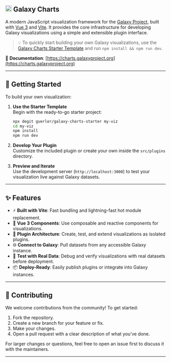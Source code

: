 ## <img src="https://cdn.jsdelivr.net/gh/galaxyproject/galaxy-charts/docs/public/galaxy-charts.svg" alt="Galaxy Charts Logo" width="20" /> Galaxy Charts 

A modern JavaScript visualization framework for the [Galaxy Project](https://galaxyproject.org), built with [Vue 3](https://vuejs.org/) and [Vite](https://vitejs.dev/). It provides the core infrastructure for developing Galaxy visualizations using a simple and extensible plugin interface.

> 💡 To quickly start building your own Galaxy visualizations, use the [Galaxy Charts Starter Template](https://github.com/guerler/galaxy-charts-starter) and run `npm install && npm run dev`.

📘 **Documentation**: [https://charts.galaxyproject.org](https://charts.galaxyproject.org)

---

## 🚀 Getting Started

To build your own visualization:

1. **Use the Starter Template**  
   Begin with the ready-to-go starter project:
   ```bash
   npx degit guerler/galaxy-charts-starter my-viz
   cd my-viz
   npm install
   npm run dev
   ```

2. **Develop Your Plugin**  
   Customize the included plugin or create your own inside the `src/plugins` directory.

3. **Preview and Iterate**  
   Use the development server (`http://localhost:3000`) to test your visualization live against Galaxy datasets.

---

## ✨ Features

- ⚡ **Built with Vite**: Fast bundling and lightning-fast hot module replacement.
- 🎨 **Vue 3 Components**: Use composable and reactive components for visualizations.
- 🔌 **Plugin Architecture**: Create, test, and extend visualizations as isolated plugins.
- 🌐 **Connect to Galaxy**: Pull datasets from any accessible Galaxy instance.
- 🧪 **Test with Real Data**: Debug and verify visualizations with real datasets before deployment.
- 📦 **Deploy-Ready**: Easily publish plugins or integrate into Galaxy instances.

---

## 🤝 Contributing

We welcome contributions from the community! To get started:

1. Fork the repository.
2. Create a new branch for your feature or fix.
3. Make your changes.
4. Open a pull request with a clear description of what you’ve done.

For larger changes or questions, feel free to open an issue first to discuss it with the maintainers.

---
